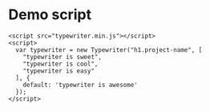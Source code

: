 <style>
  .project-name {
    display: inline-block;
  }
  .main-content h1, .main-content h2, .main-content h3, .main-content h4, .main-content h5, .main-content h6 {
    color: #003c8f;
  }
  .page-header {
    background-color: #003c8f;
    background-image: linear-gradient(120deg, #1565c0, #003c8f);
  }
</style>
<script src="typewriter.min.js"></script>
<script>
  var typewriter = new Typewriter("h1.project-name", [
    "typewriter is sweet",
    "typewriter is cool",
    "typewriter is easy"
  ], {
    default: 'typewriter is awesome'
  });
</script>

# Demo script
```
<script src="typewriter.min.js"></script>
<script>
  var typewriter = new Typewriter("h1.project-name", [
    "typewriter is sweet",
    "typewriter is cool",
    "typewriter is easy"
  ], {
    default: 'typewriter is awesome'
  });
</script>
```
